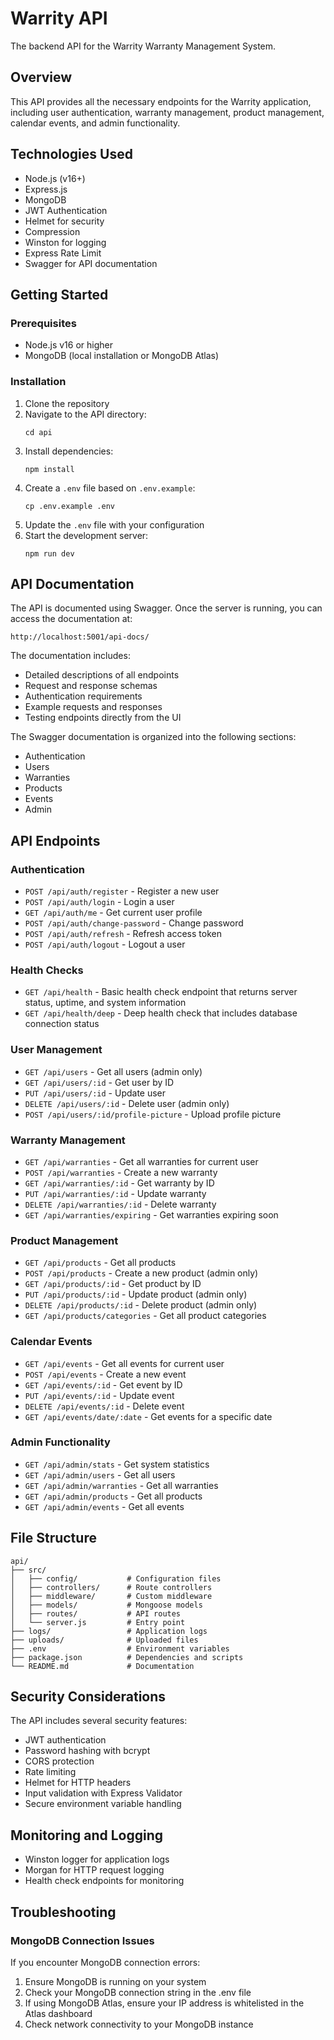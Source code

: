 # Warrity API

The backend API for the Warrity Warranty Management System.

## Overview

This API provides all the necessary endpoints for the Warrity application, including user authentication, warranty management, product management, calendar events, and admin functionality.

## Technologies Used

- Node.js (v16+)
- Express.js
- MongoDB
- JWT Authentication
- Helmet for security
- Compression
- Winston for logging
- Express Rate Limit
- Swagger for API documentation

## Getting Started

### Prerequisites

- Node.js v16 or higher
- MongoDB (local installation or MongoDB Atlas)

### Installation

1. Clone the repository
2. Navigate to the API directory:
   ```
   cd api
   ```
3. Install dependencies:
   ```
   npm install
   ```
4. Create a `.env` file based on `.env.example`:
   ```
   cp .env.example .env
   ```
5. Update the `.env` file with your configuration
6. Start the development server:
   ```
   npm run dev
   ```

## API Documentation

The API is documented using Swagger. Once the server is running, you can access the documentation at:

```
http://localhost:5001/api-docs/
```

The documentation includes:
- Detailed descriptions of all endpoints
- Request and response schemas
- Authentication requirements
- Example requests and responses
- Testing endpoints directly from the UI

The Swagger documentation is organized into the following sections:
- Authentication
- Users
- Warranties
- Products
- Events
- Admin

## API Endpoints

### Authentication
- `POST /api/auth/register` - Register a new user
- `POST /api/auth/login` - Login a user
- `GET /api/auth/me` - Get current user profile
- `POST /api/auth/change-password` - Change password
- `POST /api/auth/refresh` - Refresh access token
- `POST /api/auth/logout` - Logout a user

### Health Checks
- `GET /api/health` - Basic health check endpoint that returns server status, uptime, and system information
- `GET /api/health/deep` - Deep health check that includes database connection status

### User Management
- `GET /api/users` - Get all users (admin only)
- `GET /api/users/:id` - Get user by ID
- `PUT /api/users/:id` - Update user
- `DELETE /api/users/:id` - Delete user (admin only)
- `POST /api/users/:id/profile-picture` - Upload profile picture

### Warranty Management
- `GET /api/warranties` - Get all warranties for current user
- `POST /api/warranties` - Create a new warranty
- `GET /api/warranties/:id` - Get warranty by ID
- `PUT /api/warranties/:id` - Update warranty
- `DELETE /api/warranties/:id` - Delete warranty
- `GET /api/warranties/expiring` - Get warranties expiring soon

### Product Management
- `GET /api/products` - Get all products
- `POST /api/products` - Create a new product (admin only)
- `GET /api/products/:id` - Get product by ID
- `PUT /api/products/:id` - Update product (admin only)
- `DELETE /api/products/:id` - Delete product (admin only)
- `GET /api/products/categories` - Get all product categories

### Calendar Events
- `GET /api/events` - Get all events for current user
- `POST /api/events` - Create a new event
- `GET /api/events/:id` - Get event by ID
- `PUT /api/events/:id` - Update event
- `DELETE /api/events/:id` - Delete event
- `GET /api/events/date/:date` - Get events for a specific date

### Admin Functionality
- `GET /api/admin/stats` - Get system statistics
- `GET /api/admin/users` - Get all users
- `GET /api/admin/warranties` - Get all warranties
- `GET /api/admin/products` - Get all products
- `GET /api/admin/events` - Get all events

## File Structure

```
api/
├── src/
│   ├── config/           # Configuration files
│   ├── controllers/      # Route controllers
│   ├── middleware/       # Custom middleware
│   ├── models/           # Mongoose models
│   ├── routes/           # API routes
│   └── server.js         # Entry point
├── logs/                 # Application logs
├── uploads/              # Uploaded files
├── .env                  # Environment variables
├── package.json          # Dependencies and scripts
└── README.md             # Documentation
```

## Security Considerations

The API includes several security features:

- JWT authentication
- Password hashing with bcrypt
- CORS protection
- Rate limiting
- Helmet for HTTP headers
- Input validation with Express Validator
- Secure environment variable handling

## Monitoring and Logging

- Winston logger for application logs
- Morgan for HTTP request logging
- Health check endpoints for monitoring

## Troubleshooting

### MongoDB Connection Issues

If you encounter MongoDB connection errors:

1. Ensure MongoDB is running on your system
2. Check your MongoDB connection string in the .env file
3. If using MongoDB Atlas, ensure your IP address is whitelisted in the Atlas dashboard
4. Check network connectivity to your MongoDB instance